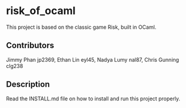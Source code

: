 # risk_of_ocaml
This project is based on the classic game Risk, built in OCaml.

## Contributors
Jimmy Phan jp2369, Ethan Lin eyl45, Nadya Lumy nal87, Chris Gunning clg238  

## Description
Read the INSTALL.md file on how to install and run this project properly.